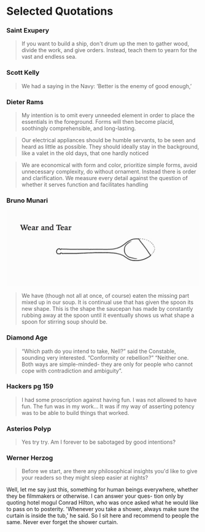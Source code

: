 # Selected Quotations 

### Saint Exupery
> If you want to build a ship, don't drum up the men to gather wood, divide the work, and give orders. Instead, teach them to yearn for the vast and endless sea.

### Scott Kelly
> We had a saying in the Navy: ‘Better is the enemy of good enough,’

### Dieter Rams

> My intention is to omit every unneeded element in order to place the
> essentials in the foreground. Forms will then become placid, soothingly
> comprehensible, and long-lasting.

> Our electrical appliances should be humble servants, to be seen and heard as
> little as possible. They should ideally stay in the background, like a valet
> in the old days, that one hardly noticed

> We are economical with form and color, prioritize simple forms, avoid
> unnecessary complexity, do without ornament. Instead there is order and
> clarification. We measure every detail against the question of whether it
> serves function and facilitates handling

### Bruno Munari

![spoon](./wear-and-tear.png)

> We have (though not all at once, of course) eaten the missing part mixed up in
> our soup. It is continual use that has given the spoon its new shape. This is
> the shape the saucepan has made by constantly rubbing away at the spoon until
> it eventually shows us what shape a spoon for stirring soup should be.

### Diamond Age

> “Which path do you intend to take, Nell?” said the Constable, sounding very interested. “Conformity or rebellion?”
> “Neither one. Both ways are simple-minded- they are only for people who cannot
> cope with contradiction and ambiguity”.

### Hackers pg 159
> I had some proscription against having fun. I was not allowed to have fun.
> The fun was in my work… It was if my way of asserting potency was to be able
> to build things that worked.


### Asterios Polyp
> Yes try try. Am I forever to be sabotaged by good intentions?

### Werner Herzog
> Before we start, are there any philosophical insights you'd like to 
give your readers so they might sleep easier at nights? 

Well, let me say just this, something for human beings everywhere, 
whether they be filmmakers or otherwise. I can answer your ques- 
tion only by quoting hotel mogul Conrad Hilton, who was once 
asked what he would like to pass on to posterity. 'Whenever you 
take a shower, always make sure the curtain is inside the tub,' he 
said. So I sit here and recommend to people the same. Never ever 
forget the shower curtain. 

